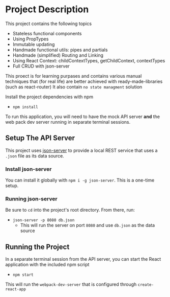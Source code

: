 # Project Description

This project contains the following topics

* Stateless functional components
* Using PropTypes
* Immutable updating
* Handmade functional utils: pipes and partials 
* Handmade (simplified) Routing and Linking
* Using React Context: childContextTypes, getChildContext, contextTypes
* Full CRUD with json-server



This proect is for learning purpases and contains various manual techniques that (for real life) are better achieved with ready-made-libraries (such as react-router)
It also contain `no state managment` solution 


Install the project dependencies with npm

* `npm install`

To run this application, you will need to have the mock API server **and** the web pack dev server running in separate terminal sessions.

## Setup The API Server

This project uses [json-server](https://github.com/typicode/json-server) to provide a local REST service that uses a `.json` file as its data source.

### Install json-server

You can install it globally with `npm i -g json-server`. This is a one-time setup.

### Running json-server

Be sure to `cd` into the project's root directory. From there, run:  

* `json-server -p 8080 db.json`
  * This will run the server on port `8080` and use `db.json` as the data source

## Running the Project

In a separate terminal session from the API server, you can start the React application with the included npm script

* `npm start`

This will run the `webpack-dev-server` that is configured through `create-react-app`

